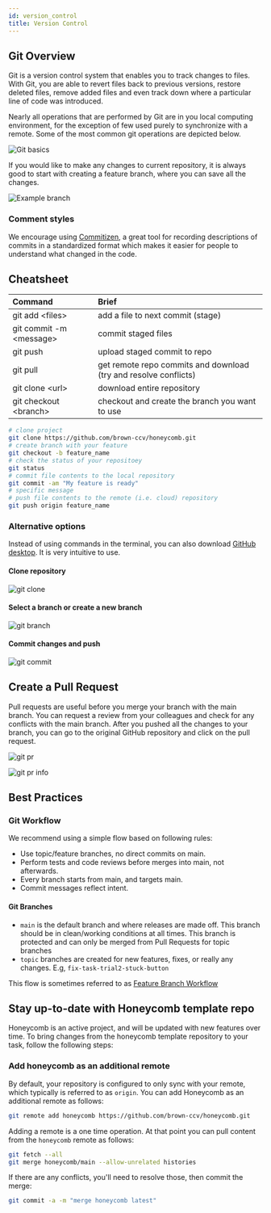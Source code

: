 ```yaml
---
id: version_control
title: Version Control
---
```


## Git Overview

Git is a version control system that enables you to track changes to files. With Git, you are able to revert files back to previous versions, restore deleted files, remove added files and even track down where a particular line of code was introduced.

Nearly all operations that are performed by Git are in you local computing environment, for the exception of few used purely to synchronize with a remote. Some of the most common git operations are depicted below.

![Git basics](assets/git-basics.png)

If you would like to make any changes to current repository, it is always good to start with creating a feature branch, where you can save all the changes.

![Example branch](assets/branch_1.png)

### Comment styles

We encourage using [Commitizen](http://commitizen.github.io/cz-cli/), a great tool for recording descriptions of commits in a standardized format which makes it easier for people to understand what changed in the code.

## Cheatsheet

| Command                       | Brief                                                              |
| :---------------------------- | :----------------------------------------------------------------- |
| git add &lt;files&gt;         | add a file to next commit \(stage\)                                |
| git commit -m &lt;message&gt; | commit staged files                                                |
| git push                      | upload staged commit to repo                                       |
| git pull                      | get remote repo commits and download \(try and resolve conflicts\) |
| git clone &lt;url&gt;         | download entire repository                                         |
| git checkout &lt;branch&gt;   | checkout and create the branch you want to use                     |

```bash
# clone project
git clone https://github.com/brown-ccv/honeycomb.git
# create branch with your feature
git checkout -b feature_name
# check the status of your repositoey
git status
# commit file contents to the local repository
git commit -am "My feature is ready"
# specific message
# push file contents to the remote (i.e. cloud) repository
git push origin feature_name
```

### Alternative options

Instead of using commands in the terminal, you can also download [GitHub desktop](https://desktop.github.com/). It is very intuitive to use.

#### Clone repository

![git clone](assets/git_clone.png)

#### Select a branch or create a new branch

![git branch](assets/git_branch.png)

#### Commit changes and push

![git commit](assets/git_commit.png)

## Create a Pull Request

Pull requests are useful before you merge your branch with the main branch. You can request a review from your colleagues and check for any conflicts with the main branch. After you pushed all the changes to your branch, you can go to the original GitHub repository and click on the pull request.

![git pr](assets/pull_request_1.png)

![git pr info](assets/pull_request_info_1.png)

## Best Practices

### Git Workflow

We recommend using a simple flow based on following rules:

- Use topic/feature branches, no direct commits on main.
- Perform tests and code reviews before merges into main, not afterwards.
- Every branch starts from main, and targets main.
- Commit messages reflect intent.

#### Git Branches

- `main` is the default branch and where releases are made off. This branch should be in clean/working conditions at all times. This branch is protected and can only be merged from Pull Requests for topic branches
- `topic` branches are created for new features, fixes, or really any changes. E.g, `fix-task-trial2-stuck-button`

This flow is sometimes referred to as [Feature Branch Workflow](https://docs.gitlab.com/ee/gitlab-basics/feature_branch_workflow.html)

## Stay up-to-date with Honeycomb template repo

Honeycomb is an active project, and will be updated with new features over time. To bring changes from the honeycomb template repository to
your task, follow the following steps:

### Add honeycomb as an additional remote

By default, your repository is configured to only sync with your remote, which typically is referred to as `origin`. You can add Honeycomb as an additional remote as follows:

```bash
git remote add honeycomb https://github.com/brown-ccv/honeycomb.git
```

Adding a remote is a one time operation. At that point you can pull content from the `honeycomb` remote as follows:

```bash
git fetch --all
git merge honeycomb/main --allow-unrelated histories
```

If there are any conflicts, you'll need to resolve those, then commit the merge:

```bash
git commit -a -m "merge honeycomb latest"
```

